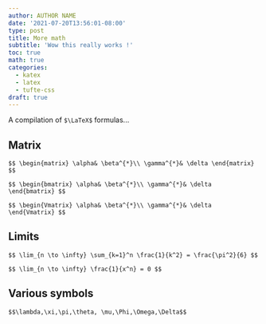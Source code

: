 ```yaml
---
author: AUTHOR NAME
date: '2021-07-20T13:56:01-08:00'
type: post
title: More math
subtitle: 'Wow this really works !'
toc: true
math: true
categories:
  - katex
  - latex
  - tufte-css
draft: true
---
```

A compilation of `$\LaTeX$` formulas...
<!--more-->

## Matrix

`$$
\begin{matrix}
\alpha& \beta^{*}\\
\gamma^{*}& \delta
\end{matrix}
$$`


`
$$
\begin{bmatrix}
\alpha& \beta^{*}\\
\gamma^{*}& \delta
\end{bmatrix}
$$
`



`
$$
\begin{Vmatrix}
\alpha& \beta^{*}\\
\gamma^{*}& \delta
\end{Vmatrix}
$$
`

## Limits

`$$
\lim_{n \to \infty}
    \sum_{k=1}^n \frac{1}{k^2}
    = \frac{\pi^2}{6}
$$`


`$$
\lim_{n \to \infty}
     \frac{1}{x^n}
    = 0
$$`

## Various symbols

`$$\lambda,\xi,\pi,\theta,
\mu,\Phi,\Omega,\Delta$$`
